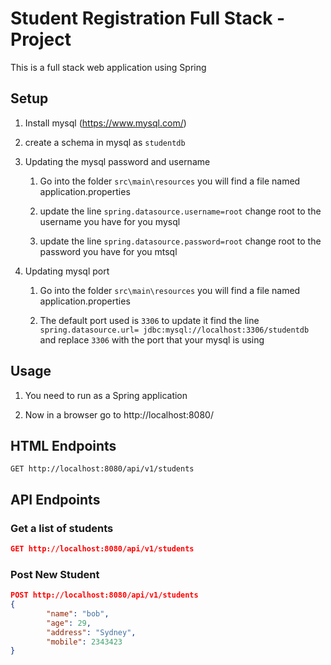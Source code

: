# Student Registration Full Stack - Project

This is a full stack web application using Spring



## Setup

1. Install mysql (https://www.mysql.com/)

2. create a schema in mysql as `studentdb`

3. Updating the mysql password and username
   
   1. Go into the folder `src\main\resources` you will find a file named application.properties
   
   2.  update the line `spring.datasource.username=root` change root to the username you have for you mysql
   
   3.  update the line `spring.datasource.password=root` change root to the password you have for you mtsql

4. Updating mysql port
   
   1. Go into the folder `src\main\resources` you will find a file named application.properties
   
   2. The default port used is `3306` to update it find the line `spring.datasource.url= jdbc:mysql://localhost:3306/studentdb` and replace `3306` with the port that your mysql is using



## Usage

1. You need to run as a Spring application

2. Now in a browser go to http://localhost:8080/



## HTML Endpoints

```http
GET http://localhost:8080/api/v1/students
```

## API Endpoints

### Get a list of students

```json
GET http://localhost:8080/api/v1/students
```

### Post New Student

```json
POST http://localhost:8080/api/v1/students
{
        "name": "bob",
        "age": 29,
        "address": "Sydney",
        "mobile": 2343423
}
```


